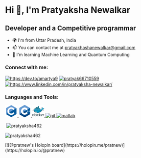 Hi 👋, I'm Pratyaksha Newalkar
===============================

Developer and a Competitive programmar
--------------------------------------

 * 🌍 I'm from Uttar Pradesh, India
 * 📫 You can contact me at [pratyakhashanewalkar@gmail.com](mailto:pratyakshanewalkar@gmail.com)
 * 🧠 I'm learning Machine Learning and Quantum Computing
 
<h3 align="left">Connect with me:</h3>
<p align="left">
<a href="https://dev.to/https://dev.to/amartya9" target="blank"><img align="center" src="https://raw.githubusercontent.com/rahuldkjain/github-profile-readme-generator/master/src/images/icons/Social/devto.svg" alt="https://dev.to/amartya9" height="30" width="40" /></a>
<a href="https://twitter.com/pratyak66710559" target="blank"><img align="center" src="https://raw.githubusercontent.com/rahuldkjain/github-profile-readme-generator/master/src/images/icons/Social/twitter.svg" alt="pratyak66710559" height="30" width="40" /></a>
<a href="https://linkedin.com/in/https://www.linkedin.com/in/pratyaksha-newalkar/" target="blank"><img align="center" src="https://raw.githubusercontent.com/rahuldkjain/github-profile-readme-generator/master/src/images/icons/Social/linked-in-alt.svg" alt="https://www.linkedin.com/in/pratyaksha-newalkar/" height="30" width="40" /></a>
</p>

<h3 align="left">Languages and Tools:</h3>
<p align="left"> <a href="https://www.cprogramming.com/" target="_blank" rel="noreferrer"> <img src="https://raw.githubusercontent.com/devicons/devicon/master/icons/c/c-original.svg" alt="c" width="40" height="40"/> </a> <a href="https://www.w3schools.com/cpp/" target="_blank" rel="noreferrer"> <img src="https://raw.githubusercontent.com/devicons/devicon/master/icons/cplusplus/cplusplus-original.svg" alt="cplusplus" width="40" height="40"/> </a> <a href="https://www.docker.com/" target="_blank" rel="noreferrer"> <img src="https://raw.githubusercontent.com/devicons/devicon/master/icons/docker/docker-original-wordmark.svg" alt="docker" width="40" height="40"/> </a> <a href="https://git-scm.com/" target="_blank" rel="noreferrer"> <img src="https://www.vectorlogo.zone/logos/git-scm/git-scm-icon.svg" alt="git" width="40" height="40"/> </a> <a href="https://www.mathworks.com/" target="_blank" rel="noreferrer"> <img src="https://upload.wikimedia.org/wikipedia/commons/2/21/Matlab_Logo.png" alt="matlab" width="40" height="40"/> </a> </p>

<p>&nbsp;<img align="center" src="https://github-readme-stats.vercel.app/api?username=pratyaksha462&show_icons=true&locale=en" alt="pratyaksha462" /></p>

<p><img align="center" src="https://github-readme-streak-stats.herokuapp.com/?user=pratyaksha462&" alt="pratyaksha462" /></p>
[![@pratnew's Holopin board](https://holopin.me/pratnew)](https://holopin.io/@pratnew)

